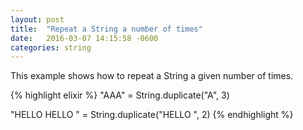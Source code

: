 ```yaml
---
layout: post
title:  "Repeat a String a number of times"
date:   2016-03-07 14:15:58 -0600
categories: string
---
```

This example shows how to repeat a String a given number of times.

{% highlight elixir %}
"AAA" = String.duplicate("A", 3)

"HELLO HELLO " = String.duplicate("HELLO ", 2)
{% endhighlight %}
